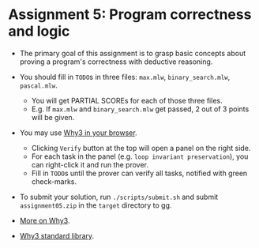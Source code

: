 # Assignment 5: Program correctness and logic

* The primary goal of this assignment is to grasp basic concepts about proving a program's correctness with deductive reasoning.

* You should fill in `TODO`s in three files: `max.mlw`, `binary_search.mlw`, `pascal.mlw`.
  * You will get PARTIAL SCOREs for each of those three files.
  * E.g. If `max.mlw` and `binary_search.mlw` get passed, 2 out of 3 points will be given.

* You may use [Why3 in your browser](https://www.why3.org/try/).
  * Clicking `Verify` button at the top will open a panel on the right side.
  * For each task in the panel (e.g. `loop invariant preservation`), you can right-click it and run the prover.
  * Fill in `TODO`s until the prover can verify all tasks, notified with green check-marks.

* To submit your solution, run `./scripts/submit.sh` and submit `assignment05.zip` in the `target` directory to gg.

* [More on Why3](https://www.why3.org/doc/).
* [Why3 standard library](https://www.why3.org/stdlib/).
